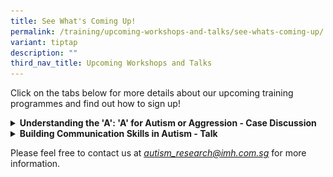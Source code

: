 ```yaml
---
title: See What's Coming Up!
permalink: /training/upcoming-workshops-and-talks/see-whats-coming-up/
variant: tiptap
description: ""
third_nav_title: Upcoming Workshops and Talks
---
```

<p>Click on the tabs below for more details about our upcoming training programmes
and find out how to sign up!</p>
<div data-type="detailGroup" class="isomer-accordion-group isomer-accordion isomer-accordion-white">
<details class="isomer-details">
<summary><strong>Understanding the 'A': 'A' for Autism or Aggression - Case Discussion</strong>
</summary>
<div data-type="detailsContent" class="isomer-details-content">
<p></p>
<p><strong>The Autism Collaborative is pleased to announce:</strong>
</p>
<p></p><a class="isomer-image-wrapper" href="https://for.sg/a-for-autism"><img style="width: 100%" height="auto" width="100%" alt="" src="/images/A_for_Autism___Community_of_Practice_Poster__1_.png"></a>
<p><strong>"Understanding the 'A': 'A' for Autism or Aggression?" Case Discussion</strong>
</p>
<p></p>
<p>Join us for a two-way, collaborative case discussion on a 14-year-old
boy presenting with rigid obsessions and aggressive behaviours that's causing
significant distress to his family. Let's learn and grow together.</p>
<p></p>
<p><strong>Date: </strong>29th August 2025</p>
<p><strong>Time:</strong> 5pm - 6pm</p>
<p><strong>Location: </strong>Online (Zoom link will be sent out closer to
event date)</p>
<p><strong>Cost: </strong>Free but <a href="https://for.sg/a-for-autism" rel="noopener nofollow" target="_blank">registration</a> is required</p>
<p><strong>Programme details:</strong> Please note that this programme is
for <strong>professionals only.</strong>
</p>
</div>
</details>
</div>
<div data-type="detailGroup" class="isomer-accordion-group isomer-accordion isomer-accordion-white">
<details class="isomer-details">
<summary><strong>Building Communication Skills in Autism - Talk</strong>
</summary>
<div data-type="detailsContent" class="isomer-details-content">
<p></p>
<p><strong>The Autism Collaborative is proud to present:</strong>
</p><a class="isomer-image-wrapper" href="https://for.sg/building-communication-skills-autism"><img style="width: 100%" height="auto" width="100%" alt="" src="/images/Building_Communication_Skills_in_Autism_Talk___Poster.png"></a>
<p></p>
<p><strong>"From Words to Meaningful Connections: Building Communication Skills in Autism" A Talk by Ms Amanda Loke</strong>
</p>
<p></p>
<p><strong>Date: </strong>21 November 2025</p>
<p><strong>Time: </strong>5pm - 6pm</p>
<p></p>
<p><strong>Location: </strong>Online (Zoom link will be sent out closer to
event date)</p>
<p><strong>Cost: </strong>Free but <a href="https://for.sg/building-communication-skills-autism" rel="noopener nofollow" target="_blank">registration</a> is
required.</p>
<p></p>
<p><strong>Programme Details:</strong>
<br>For professionals and parents/caregivers of individuals with autism.</p>
<p></p>
<p>Please refer to the poster for more details.</p>
</div>
</details>
</div>
<p>Please feel free to contact us at <em><a href="mailto:autism_research@imh.com.sg" rel="noopener noreferrer nofollow" target="_blank"><u>autism_research@imh.com.sg</u></a> </em>for
more information.</p>
<p>
<br>
</p>